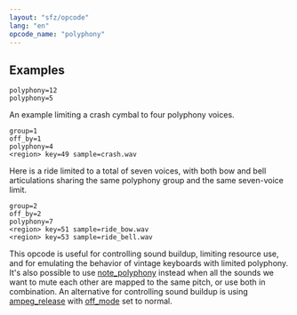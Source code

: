 ```yaml
---
layout: "sfz/opcode"
lang: "en"
opcode_name: "polyphony"
---
```

## Examples

```
polyphony=12
polyphony=5
```

An example limiting a crash cymbal to four polyphony voices.

```
group=1
off_by=1
polyphony=4
<region> key=49 sample=crash.wav
```

Here is a ride limited to a total of seven voices, with both bow and bell
articulations sharing the same polyphony group and the same seven-voice
limit.

```
group=2
off_by=2
polyphony=7
<region> key=51 sample=ride_bow.wav
<region> key=53 sample=ride_bell.wav
```

This opcode is useful for controlling sound buildup, limiting resource use,
and for emulating the behavior of vintage keyboards with limited polyphony.
It's also possible to use [note_polyphony](note_polyphony) instead when all the
sounds we want to mute each other are mapped to the same pitch, or use both in
combination. An alternative for controlling sound buildup is using
[ampeg_release](ampeg_release) with [off_mode](off_mode) set to normal.
